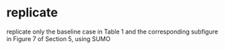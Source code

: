 # replicate
replicate only the baseline case in Table 1 and the corresponding subfigure in Figure 7 of Section 5, using SUMO

